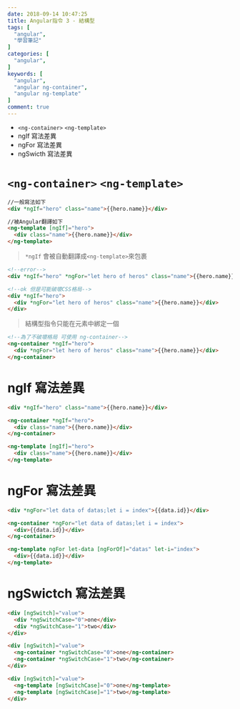 ```yaml
---
date: 2018-09-14 10:47:25
title: Angular指令 3 - 結構型
tags: [
  "angular",
  "學習筆記"
]
categories: [
  "angular",
]
keywords: [
  "angular",
  "angular ng-container",
  "angular ng-template"
]
comment: true
---
```


- `<ng-container>` `<ng-template>`
- ngIf 寫法差異
- ngFor 寫法差異
- ngSwicth 寫法差異
  <!--more-->

# `<ng-container>` `<ng-template>`

```html
//一般寫法如下
<div *ngIf="hero" class="name">{{hero.name}}</div>

//被Angular翻譯如下
<ng-template [ngIf]="hero">
  <div class="name">{{hero.name}}</div>
</ng-template>
```

> `*ngIf` 會被自動翻譯成`<ng-template>`來包裹

```html
<!--error-->
<div *ngIf="hero" *ngFor="let hero of heros" class="name">{{hero.name}}</div>

<!--ok 但是可能破壞CSS格局-->
<div *ngIf="hero">
  <div *ngFor="let hero of heros" class="name">{{hero.name}}</div>
</div>
```

> 結構型指令只能在元素中綁定一個

```html
<!--為了不破壞格局 可使用 ng-container-->
<ng-container *ngIf="hero">
  <div *ngFor="let hero of heros" class="name">{{hero.name}}</div>
</ng-container>
```

# ngIf 寫法差異

```html
<div *ngIf="hero" class="name">{{hero.name}}</div>
```

```html
<ng-container *ngIf="hero">
  <div class="name">{{hero.name}}</div>
</ng-container>
```

```html
<ng-template [ngIf]="hero">
  <div class="name">{{hero.name}}</div>
</ng-template>
```

# ngFor 寫法差異

```html
<div *ngFor="let data of datas;let i = index">{{data.id}}</div>
```

```html
<ng-container *ngFor="let data of datas;let i = index">
  <div>{{data.id}}</div>
</ng-container>
```

```html
<ng-template ngFor let-data [ngForOf]="datas" let-i="index">
  <div>{{data.id}}</div>
</ng-template>
```

# ngSwictch 寫法差異

```html
<div [ngSwitch]="value">
  <div *ngSwitchCase="0">one</div>
  <div *ngSwitchCase="1">two</div>
</div>
```

```html
<div [ngSwitch]="value">
  <ng-container *ngSwitchCase="0">one</ng-container>
  <ng-container *ngSwitchCase="1">two</ng-container>
</div>
```

```html
<div [ngSwitch]="value">
  <ng-template [ngSwitchCase]="0">one</ng-template>
  <ng-template [ngSwitchCase]="1">two</ng-template>
</div>
```
